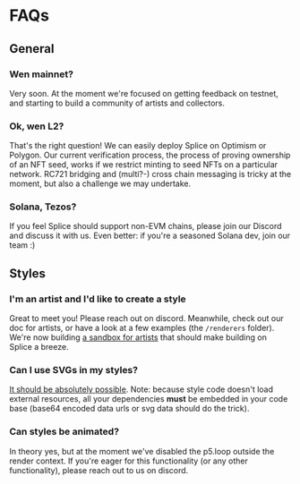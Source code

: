 # FAQs

## General 

### Wen mainnet?

Very soon. At the moment we're focused on getting feedback on testnet, and starting to build a community of artists and collectors.

### Ok, wen L2?

That's the right question! We can easily deploy Splice on Optimism or Polygon. Our current verification process, the process of proving ownership of an NFT seed, works if we restrict minting to seed NFTs on a particular network. RC721 bridging and (multi?-) cross chain messaging is tricky at the moment, but also a challenge we may undertake.

### Solana, Tezos?

If you feel Splice should support non-EVM chains, please join our Discord and discuss it with us. Even better: if you're a seasoned Solana dev, join our team :)

## Styles 

### I'm an artist and I'd like to create a style

Great to meet you! Please reach out on discord. Meanwhile, check out our doc for artists, or have a look at a few examples (the `/renderers` folder). We're now building [a sandbox for artists](https://github.com/SpliceNFT/splicenft/issues/106) that should make building on Splice a breeze. 

### Can I use SVGs in my styles?

[It should be absolutely possible](https://discourse.processing.org/t/importing-svg-to-p5-js-sketch/24072/11). Note: because style code doesn't load external resources, all your dependencies **must** be embedded in your code base (base64 encoded data urls or svg data should do the trick).

### Can styles be animated?

In theory yes, but at the moment we've disabled the p5.loop outside the render context. If you're eager for this functionality (or any other functionality), please reach out to us on discord.

